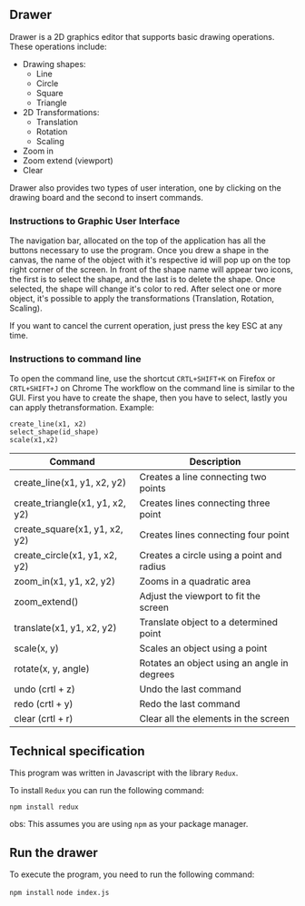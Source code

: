 ## Drawer

Drawer is a 2D graphics editor that supports basic drawing operations. These operations include:

- Drawing shapes:
  - Line
  - Circle
  - Square
  - Triangle
- 2D Transformations:
  - Translation
  - Rotation
  - Scaling
- Zoom in
- Zoom extend (viewport)
- Clear

Drawer also provides two types of user interation, one by clicking on the drawing board and the second to insert commands.

### Instructions to Graphic User Interface
The navigation bar, allocated on the top of the application has all the buttons necessary to use the program. Once you drew a shape in the canvas, the name of the object with it's respective id will pop up on the top right corner of the screen. In front of the shape name will appear two icons, the first is to select the shape, and the last is to delete the shape. Once selected, the shape will change it's color to red. After select one or more object, it's possible to apply the transformations (Translation, Rotation, Scaling).

If you want to cancel the current operation, just press the key ESC at any time. 

### Instructions to command line

To open the command line, use the shortcut
`CRTL+SHIFT+K` on Firefox or `CRTL+SHIFT+J` on Chrome The workflow on the command line is similar to the GUI. First you have to create the shape, then you have to select, lastly you can apply thetransformation. Example:
```
create_line(x1, x2)
select_shape(id_shape)
scale(x1,x2)
```


| Command                               | Description                                |
| ---------------                       | -----------------------------------------  |
| create_line(x1, y1, x2, y2)           | Creates a line connecting two points       |
| create_triangle(x1, y1, x2, y2)       | Creates lines connecting three point       |
| create_square(x1, y1, x2, y2)         | Creates lines connecting four point        |
| create_circle(x1, y1, x2, y2)         | Creates a circle using a point and radius  |
| zoom_in(x1, y1, x2, y2)               | Zooms in a quadratic area                  |
| zoom_extend()                         | Adjust the viewport to fit the screen      |
| translate(x1, y1, x2, y2)             | Translate object to a determined point     |
| scale(x, y)                           | Scales an object using a point             |
| rotate(x, y, angle)                   | Rotates an object using an angle in degrees|
| undo (crtl + z)                       | Undo the last command                      |
| redo (crtl + y)                       | Redo the last command                      |
| clear (crtl + r)                      | Clear all the elements in the screen       |

## Technical specification
This program was written in Javascript with the library `Redux`.

To install `Redux` you can run the following command:

`npm install redux`

obs: This assumes you are using `npm` as your package manager.

## Run the drawer
To execute the program, you need to run the following command:

`npm install`
`node index.js`


